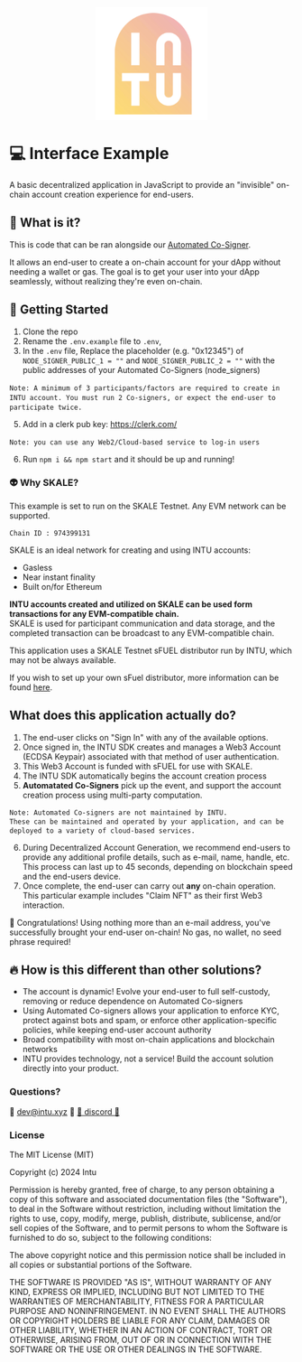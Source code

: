 <p align="center">
<img src="Door_INTU_Grad_Trans.png" alt="drawing" width="200" style="margin:0 auto; display:block;"/>
</p>

# :computer: Interface Example
A basic decentralized application in JavaScript to provide an "invisible" on-chain account creation experience for end-users. 

## :tada: What is it?

This is code that can be ran alongside our [Automated Co-Signer](https://github.com/w3-key/intu_node_signer). 

It allows an end-user to create a on-chain account for your dApp without needing a wallet or gas. The goal is to get your user into your dApp seamlessly, without realizing they're even on-chain.

## :rocket: Getting Started
1. Clone the repo
2. Rename the ```.env.example``` file to ```.env```, 
3. In the ```.env``` file, Replace the placeholder (e.g. "0x12345") of ```NODE_SIGNER_PUBLIC_1 = ""``` and ```NODE_SIGNER_PUBLIC_2 = ""``` with the public addresses of your Automated Co-Signers (node_signers) 

```Note: A minimum of 3 participants/factors are required to create in INTU account. You must run 2 Co-signers, or expect the end-user to participate twice.``` 

5. Add in a clerk pub key: https://clerk.com/
   
```Note: you can use any Web2/Cloud-based service to log-in users```

6. Run ```npm i && npm start``` and it should be up and running!

### :alien: Why SKALE?
This example is set to run on the SKALE Testnet. Any EVM network can be supported.
```
Chain ID : 974399131
```
SKALE is an ideal network for creating and using INTU accounts: 
- Gasless
- Near instant finality
- Built on/for Ethereum

**INTU accounts created and utilized on SKALE can be used form transactions for any EVM-compatible chain.**  
SKALE is used for participant communication and data storage, and the completed transaction can be broadcast to any EVM-compatible chain.
 
This application uses a SKALE Testnet sFUEL distributor run by INTU, which may not be always available. 

If you wish to set up your own sFuel distributor, more information can be found [here](https://docs.skale.network/infrastructure/sfuel-api-distribution).

## What does this application actually do?
1. The end-user clicks on "Sign In" with any of the available options.
2. Once signed in, the INTU SDK creates and manages a Web3 Account (ECDSA Keypair) associated with that method of user authentication.
3. This Web3 Account is funded with sFUEL for use with SKALE.
4. The INTU SDK automatically begins the account creation process
5. **Automatated Co-Signers** pick up the event, and support the account creation process using multi-party computation.
```
Note: Automated Co-signers are not maintained by INTU. 
These can be maintained and operated by your application, and can be deployed to a variety of cloud-based services.
```
6. During Decentralized Account Generation, we recommend end-users to provide any additional profile details, such as e-mail, name, handle, etc. This process can last up to 45 seconds, depending on blockchain speed and the end-users device.
7. Once complete, the end-user can carry out **any** on-chain operation. This particular example includes "Claim NFT" as their first Web3 interaction.
  
:tada: Congratulations! Using nothing more than an e-mail address, you've successfully brought your end-user on-chain! No gas, no wallet, no seed phrase required! 

## :fire: How is this different than other solutions?
- The account is dynamic! Evolve your end-user to full self-custody, removing or reduce dependence on Automated Co-signers
- Using Automated Co-signers allows your application to enforce KYC, protect against bots and spam, or enforce other application-specific policies, while keeping end-user account authority
- Broad compatibility with most on-chain applications and blockchain networks
- INTU provides technology, not a service! Build the account solution directly into your product.

### Questions? 
:email: <dev@intu.xyz> :email:
[🏮 discord 🏮](https://discord.gg/sc9SjTewph)

### License
 
The MIT License (MIT)

Copyright (c) 2024 Intu

Permission is hereby granted, free of charge, to any person obtaining a copy of this software and associated documentation files (the "Software"), to deal in the Software without restriction, including without limitation the rights to use, copy, modify, merge, publish, distribute, sublicense, and/or sell copies of the Software, and to permit persons to whom the Software is furnished to do so, subject to the following conditions:

The above copyright notice and this permission notice shall be included in all copies or substantial portions of the Software.

THE SOFTWARE IS PROVIDED "AS IS", WITHOUT WARRANTY OF ANY KIND, EXPRESS OR IMPLIED, INCLUDING BUT NOT LIMITED TO THE WARRANTIES OF MERCHANTABILITY, FITNESS FOR A PARTICULAR PURPOSE AND NONINFRINGEMENT. IN NO EVENT SHALL THE AUTHORS OR COPYRIGHT HOLDERS BE LIABLE FOR ANY CLAIM, DAMAGES OR OTHER LIABILITY, WHETHER IN AN ACTION OF CONTRACT, TORT OR OTHERWISE, ARISING FROM, OUT OF OR IN CONNECTION WITH THE SOFTWARE OR THE USE OR OTHER DEALINGS IN THE SOFTWARE.
